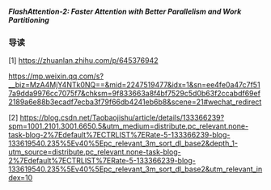 ##### FlashAttention-2: Faster Attention with Better Parallelism and Work Partitioning 

### 导读





[1] https://zhuanlan.zhihu.com/p/645376942

https://mp.weixin.qq.com/s?__biz=MzA4MjY4NTk0NQ==&mid=2247519477&idx=1&sn=ee4fe0a47c7f517a9dda9976cc7075f7&chksm=9f833663a8f4bf7529c5d0b63f2ccabdf69ef2189a6e88b3ecadf7ecba3f79f66db4241eb6b8&scene=21#wechat_redirect

[2] https://blog.csdn.net/Taobaojishu/article/details/133366239?spm=1001.2101.3001.6650.5&utm_medium=distribute.pc_relevant.none-task-blog-2%7Edefault%7ECTRLIST%7ERate-5-133366239-blog-133619540.235%5Ev40%5Epc_relevant_3m_sort_dl_base2&depth_1-utm_source=distribute.pc_relevant.none-task-blog-2%7Edefault%7ECTRLIST%7ERate-5-133366239-blog-133619540.235%5Ev40%5Epc_relevant_3m_sort_dl_base2&utm_relevant_index=10













